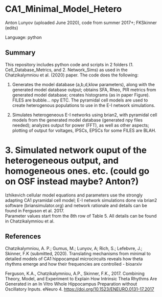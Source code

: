 # CA1_Minimal_Model_Hetero

Anton Lunyov (uploaded June 2020), code from summer 2017+;
FKSkinner (edits)

Language: python

## Summary ##

This repository includes python code and scripts in 2 folders (1. Cell_Database_Metrics, and 2. Network_Sims) as used in the Chatzikalymniou et al. (2020) paper.  The code does the following: 

  1. Generates the model database (a,b,d,klow parameters), along with the generated model database output; obtains SFA, Rheo, PIR metrics from generated model database; creates histograms (as in paper Figure). 
  FILES are bubble... npy ETC.  The pyramidal cell models are used to create heterogenous populations to use in the E-I network simulations.
  
  2. Simulates heterogeneous E-I networks using brian2, with pyramidal cell models from the generated model database (generated npy files needed); analyzes output for power (FFT), as well as other aspects; plotting of output for voltages, IPSCs, EPSCs for some 
  FILES are BLAH.
  
  # 3. Simulated network ouput of the heterogeneous output, and homogeneous ones. etc. (could go on OSF instead maybe? Anton?) #

Izhikevich cellular model equations and parameters use the strongly adapting CA1 pyramidal cell model; E-I network simulations done via brian2 software (briansimulator.org) and network rationale and details can be found in Ferguson et al. 2017.  
Parameter values start from the 8th row of Table 5.  All details can be found in Chatzikalymniou et al.




## References ##

Chatzikalymniou, A. P.; Gumus, M.; Lunyov, A; Rich, S.; Lefebvre, J.; Skinner, F.K (submitted, 2020). 
Translating mechanisms from minimal to detailed models of CA1 hippocampal microcircuits reveals how theta rhythms emerge and how their frequencies are controlled - bioarxiv 

Ferguson, K.A., Chatzikalymniou, A.P., Skinner, F.K., 2017. Combining Theory, Model, and Experiment to Explain How Intrinsic Theta Rhythms Are Generated in an In Vitro Whole Hippocampus Preparation without Oscillatory Inputs. eNeuro 4. https://doi.org/10.1523/ENEURO.0131-17.2017

